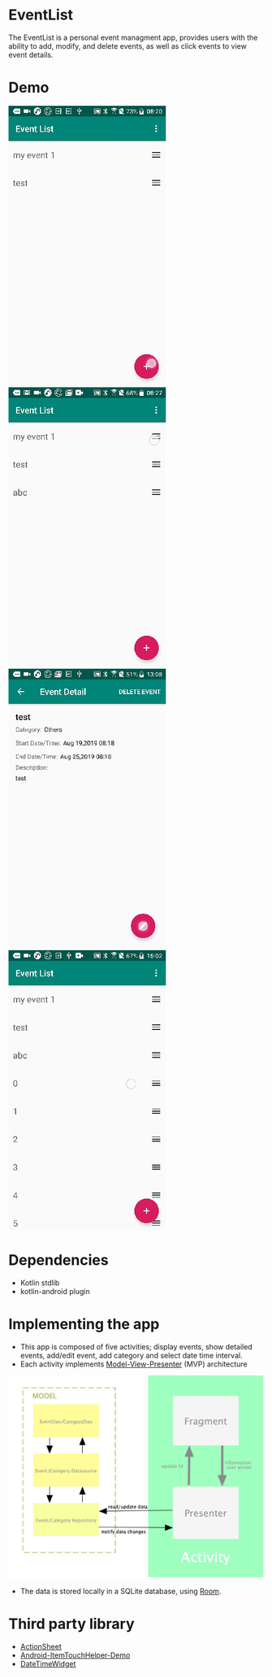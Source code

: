 # EventList
The EventList is a personal event managment app,  provides users with the ability to add, modify, and delete events, as well as click events to view event details.

# Demo
![add event](/preview/add_event.gif)![re-order](/preview/reorder.gif)![add category](/preview/add_new_category.gif)![remove](/preview/swipe_remove.gif)

# Dependencies
*  Kotlin stdlib
*  kotlin-android plugin

# Implementing the app
* This app is composed of five activities; display events, show detailed events, add/edit event, add category and select date time interval.
* Each activity implements [Model-View-Presenter](https://en.wikipedia.org/wiki/Model%E2%80%93view%E2%80%93presenter) (MVP) architecture

![mvp](/preview/mvp.png)
* The data is stored locally in a SQLite database, using [Room](https://developer.android.com/topic/libraries/architecture/room.html).

# Third party library
*  [ActionSheet](https://github.com/WindSekirun/ActionSheet)
*  [Android-ItemTouchHelper-Demo](https://github.com/iPaulPro/Android-ItemTouchHelper-Demo)
*  [DateTimeWidget](https://github.com/techartist/DateTimeWidget)
